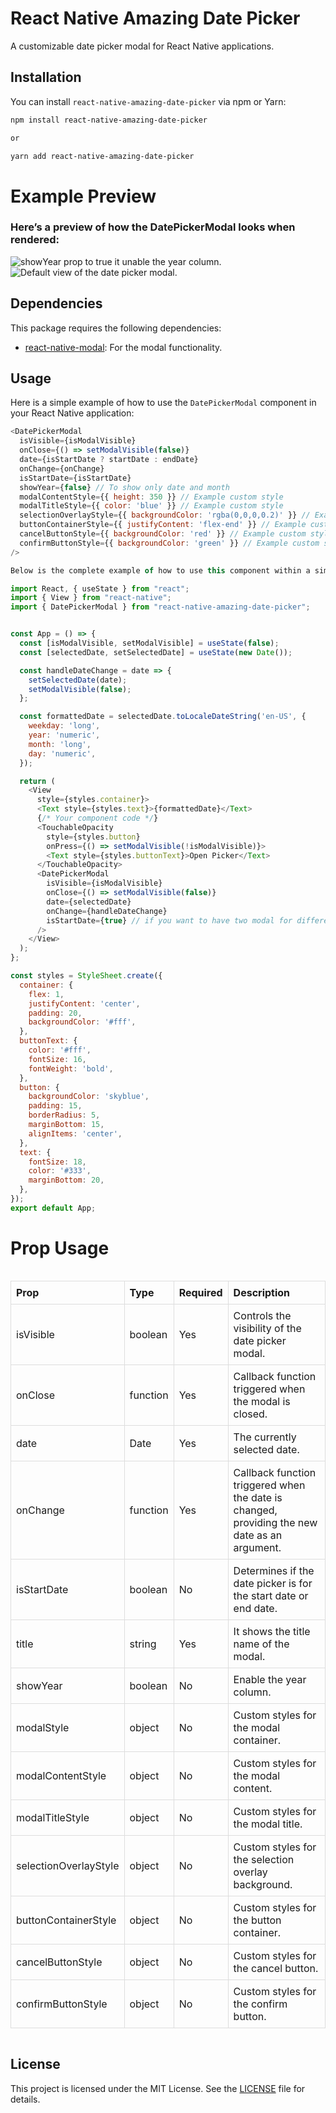 # React Native Amazing Date Picker

A customizable date picker modal for React Native applications.

## Installation

You can install `react-native-amazing-date-picker` via npm or Yarn:

```bash
npm install react-native-amazing-date-picker

or

yarn add react-native-amazing-date-picker

```

# Example Preview

### Here’s a preview of how the DatePickerModal looks when rendered:

![showYear prop to true it unable the year column.](https://raw.githubusercontent.com/elfunky/react-native-amazing-date-picker/main/src/assets/yearTrue.png)
![ Default view of the date picker modal.](https://raw.githubusercontent.com/elfunky/react-native-amazing-date-picker/main/src/assets/yearFalse.png)

## Dependencies

This package requires the following dependencies:

- [react-native-modal](https://github.com/react-native-modal/react-native-modal): For the modal functionality.

## Usage

Here is a simple example of how to use the `DatePickerModal` component in your React Native application:

```javascript
<DatePickerModal
  isVisible={isModalVisible}
  onClose={() => setModalVisible(false)}
  date={isStartDate ? startDate : endDate}
  onChange={onChange}
  isStartDate={isStartDate}
  showYear={false} // To show only date and month
  modalContentStyle={{ height: 350 }} // Example custom style
  modalTitleStyle={{ color: 'blue' }} // Example custom style
  selectionOverlayStyle={{ backgroundColor: 'rgba(0,0,0,0.2)' }} // Example custom style
  buttonContainerStyle={{ justifyContent: 'flex-end' }} // Example custom style
  cancelButtonStyle={{ backgroundColor: 'red' }} // Example custom style
  confirmButtonStyle={{ backgroundColor: 'green' }} // Example custom style
/>

Below is the complete example of how to use this component within a simple app:

import React, { useState } from "react";
import { View } from "react-native";
import { DatePickerModal } from "react-native-amazing-date-picker";


const App = () => {
  const [isModalVisible, setModalVisible] = useState(false);
  const [selectedDate, setSelectedDate] = useState(new Date());

  const handleDateChange = date => {
    setSelectedDate(date);
    setModalVisible(false);
  };

  const formattedDate = selectedDate.toLocaleDateString('en-US', {
    weekday: 'long',
    year: 'numeric',
    month: 'long',
    day: 'numeric',
  });

  return (
    <View
      style={styles.container}>
      <Text style={styles.text}>{formattedDate}</Text>
      {/* Your component code */}
      <TouchableOpacity
        style={styles.button}
        onPress={() => setModalVisible(!isModalVisible)}>
        <Text style={styles.buttonText}>Open Picker</Text>
      </TouchableOpacity>
      <DatePickerModal
        isVisible={isModalVisible}
        onClose={() => setModalVisible(false)}
        date={selectedDate}
        onChange={handleDateChange}
        isStartDate={true} // if you want to have two modal for different date then can handle with this prop
      />
    </View>
  );
};

const styles = StyleSheet.create({
  container: {
    flex: 1,
    justifyContent: 'center',
    padding: 20,
    backgroundColor: '#fff',
  },
  buttonText: {
    color: '#fff',
    fontSize: 16,
    fontWeight: 'bold',
  },
  button: {
    backgroundColor: 'skyblue',
    padding: 15,
    borderRadius: 5,
    marginBottom: 15,
    alignItems: 'center',
  },
  text: {
    fontSize: 18,
    color: '#333',
    marginBottom: 20,
  },
});
export default App;
```

# Prop Usage

<div style="overflow-x: auto;">
  <table style="border-collapse: collapse; width: 100%;">
    <thead>
      <tr>
        <th style="border: 1px solid #dddddd; padding: 8px; text-align: left;">Prop</th>
        <th style="border: 1px solid #dddddd; padding: 8px; text-align: left;">Type</th>
        <th style="border: 1px solid #dddddd; padding: 8px; text-align: left;">Required</th>
        <th style="border: 1px solid #dddddd; padding: 8px; text-align: left;">Description</th>
      </tr>
    </thead>
    <tbody>
      <tr>
        <td style="border: 1px solid #dddddd; padding: 8px;">isVisible</td>
        <td style="border: 1px solid #dddddd; padding: 8px;">boolean</td>
        <td style="border: 1px solid #dddddd; padding: 8px;">Yes</td>
        <td style="border: 1px solid #dddddd; padding: 8px;">Controls the visibility of the date picker modal.</td>
      </tr>
      <tr>
        <td style="border: 1px solid #dddddd; padding: 8px;">onClose</td>
        <td style="border: 1px solid #dddddd; padding: 8px;">function</td>
        <td style="border: 1px solid #dddddd; padding: 8px;">Yes</td>
        <td style="border: 1px solid #dddddd; padding: 8px;">Callback function triggered when the modal is closed.</td>
      </tr>
      <tr>
        <td style="border: 1px solid #dddddd; padding: 8px;">date</td>
        <td style="border: 1px solid #dddddd; padding: 8px;">Date</td>
        <td style="border: 1px solid #dddddd; padding: 8px;">Yes</td>
        <td style="border: 1px solid #dddddd; padding: 8px;">The currently selected date.</td>
      </tr>
      <tr>
        <td style="border: 1px solid #dddddd; padding: 8px;">onChange</td>
        <td style="border: 1px solid #dddddd; padding: 8px;">function</td>
        <td style="border: 1px solid #dddddd; padding: 8px;">Yes</td>
        <td style="border: 1px solid #dddddd; padding: 8px;">Callback function triggered when the date is changed, providing the new date as an argument.</td>
      </tr>
      <tr>
        <td style="border: 1px solid #dddddd; padding: 8px;">isStartDate</td>
        <td style="border: 1px solid #dddddd; padding: 8px;">boolean</td>
        <td style="border: 1px solid #dddddd; padding: 8px;">No</td>
        <td style="border: 1px solid #dddddd; padding: 8px;">Determines if the date picker is for the start date or end date.</td>
      </tr>
       <tr>
        <td style="border: 1px solid #dddddd; padding: 8px;">title</td>
        <td style="border: 1px solid #dddddd; padding: 8px;">string</td>
        <td style="border: 1px solid #dddddd; padding: 8px;">Yes</td>
        <td style="border: 1px solid #dddddd; padding: 8px;">It shows the title name of the modal.</td>
      </tr>
      <tr>
        <td style="border: 1px solid #dddddd; padding: 8px;">showYear</td>
        <td style="border: 1px solid #dddddd; padding: 8px;">boolean</td>
        <td style="border: 1px solid #dddddd; padding: 8px;">No</td>
        <td style="border: 1px solid #dddddd; padding: 8px;">Enable the year column.</td>
      </tr>
      <tr>
        <td style="border: 1px solid #dddddd; padding: 8px;">modalStyle</td>
        <td style="border: 1px solid #dddddd; padding: 8px;">object</td>
        <td style="border: 1px solid #dddddd; padding: 8px;">No</td>
        <td style="border: 1px solid #dddddd; padding: 8px;">Custom styles for the modal container.</td>
      </tr>
      <tr>
        <td style="border: 1px solid #dddddd; padding: 8px;">modalContentStyle</td>
        <td style="border: 1px solid #dddddd; padding: 8px;">object</td>
        <td style="border: 1px solid #dddddd; padding: 8px;">No</td>
        <td style="border: 1px solid #dddddd; padding: 8px;">Custom styles for the modal content.</td>
      </tr>
      <tr>
        <td style="border: 1px solid #dddddd; padding: 8px;">modalTitleStyle</td>
        <td style="border: 1px solid #dddddd; padding: 8px;">object</td>
        <td style="border: 1px solid #dddddd; padding: 8px;">No</td>
        <td style="border: 1px solid #dddddd; padding: 8px;">Custom styles for the modal title.</td>
      </tr>
      <tr>
        <td style="border: 1px solid #dddddd; padding: 8px;">selectionOverlayStyle</td>
        <td style="border: 1px solid #dddddd; padding: 8px;">object</td>
        <td style="border: 1px solid #dddddd; padding: 8px;">No</td>
        <td style="border: 1px solid #dddddd; padding: 8px;">Custom styles for the selection overlay background.</td>
      </tr>
      <tr>
        <td style="border: 1px solid #dddddd; padding: 8px;">buttonContainerStyle</td>
        <td style="border: 1px solid #dddddd; padding: 8px;">object</td>
        <td style="border: 1px solid #dddddd; padding: 8px;">No</td>
        <td style="border: 1px solid #dddddd; padding: 8px;">Custom styles for the button container.</td>
      </tr>
      <tr>
        <td style="border: 1px solid #dddddd; padding: 8px;">cancelButtonStyle</td>
        <td style="border: 1px solid #dddddd; padding: 8px;">object</td>
        <td style="border: 1px solid #dddddd; padding: 8px;">No</td>
        <td style="border: 1px solid #dddddd; padding: 8px;">Custom styles for the cancel button.</td>
      </tr>
      <tr>
        <td style="border: 1px solid #dddddd; padding: 8px;">confirmButtonStyle</td>
        <td style="border: 1px solid #dddddd; padding: 8px;">object</td>
        <td style="border: 1px solid #dddddd; padding: 8px;">No</td>
        <td style="border: 1px solid #dddddd; padding: 8px;">Custom styles for the confirm button.</td>
      </tr>
    </tbody>
  </table>
</div>

## License

This project is licensed under the MIT License. See the [LICENSE](./LICENSE) file for details.
